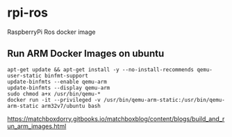 # rpi-ros
RaspberryPi Ros docker image


## Run ARM Docker Images on ubuntu
    apt-get update && apt-get install -y --no-install-recommends qemu-user-static binfmt-support
    update-binfmts --enable qemu-arm
    update-binfmts --display qemu-arm
    sudo chmod a+x /usr/bin/qemu-*
    docker run -it --privileged -v /usr/bin/qemu-arm-static:/usr/bin/qemu-arm-static arm32v7/ubuntu bash
https://matchboxdorry.gitbooks.io/matchboxblog/content/blogs/build_and_run_arm_images.html
